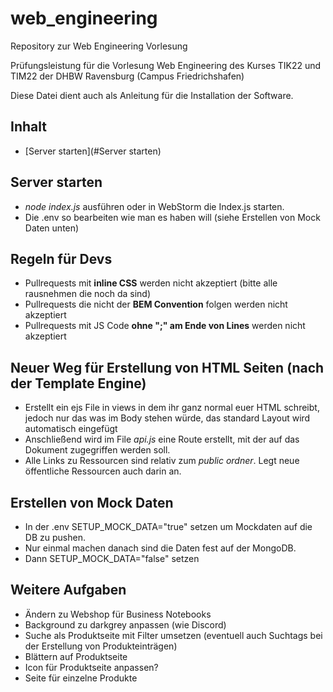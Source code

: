 # web_engineering
Repository zur Web Engineering Vorlesung

Prüfungsleistung für die Vorlesung Web Engineering des Kurses TIK22 und TIM22
der DHBW Ravensburg (Campus Friedrichshafen)

Diese Datei dient auch als Anleitung für die Installation der Software.

## Inhalt
* [Server starten](#Server starten)

## Server starten
* *node index.js* ausführen oder in WebStorm die Index.js starten.
* Die .env so bearbeiten wie man es haben will (siehe Erstellen von Mock Daten unten)

## Regeln für Devs
* Pullrequests mit **inline CSS** werden nicht akzeptiert (bitte alle rausnehmen die noch da sind)
* Pullrequests die nicht der **BEM Convention** folgen werden nicht akzeptiert
* Pullrequests mit JS Code **ohne ";" am Ende von Lines** werden nicht akzeptiert

## Neuer Weg für Erstellung von HTML Seiten (nach der Template Engine)
* Erstellt ein ejs File in views in dem ihr ganz normal euer HTML schreibt, jedoch nur das was im Body stehen würde, das standard Layout wird automatisch eingefügt
* Anschließend wird im File *api.js* eine Route erstellt, mit der auf das Dokument zugegriffen werden soll. 
* Alle Links zu Ressourcen sind relativ zum *public ordner*. Legt neue öffentliche Ressourcen auch darin an.

## Erstellen von Mock Daten
* In der .env SETUP_MOCK_DATA="true" setzen um Mockdaten auf die DB zu pushen.
* Nur einmal machen danach sind die Daten fest auf der MongoDB.
* Dann SETUP_MOCK_DATA="false" setzen

## Weitere Aufgaben
* Ändern zu Webshop für Business Notebooks
* Background zu darkgrey anpassen (wie Discord)
* Suche als Produktseite mit Filter umsetzen (eventuell auch Suchtags bei der Erstellung von Produkteinträgen)
* Blättern auf Produktseite
* Icon für Produktseite anpassen?
* Seite für einzelne Produkte
